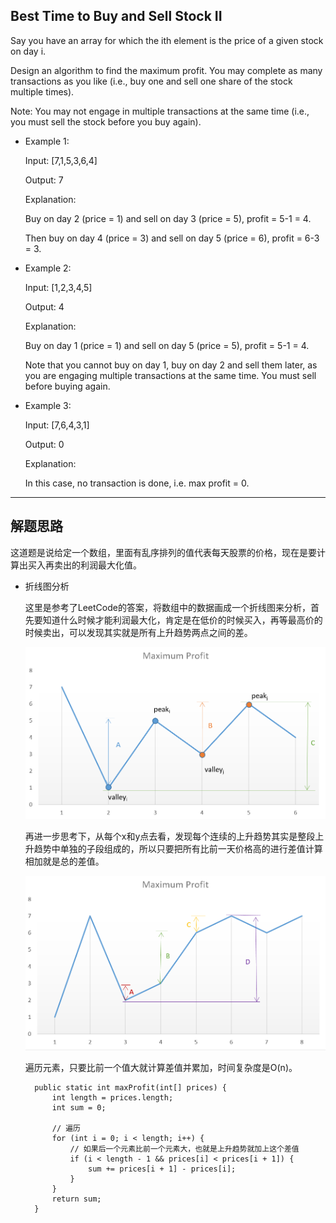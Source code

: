 ## Best Time to Buy and Sell Stock II

Say you have an array for which the ith element is the price of a given stock on day i.

Design an algorithm to find the maximum profit. You may complete as many transactions as you like (i.e., buy one and sell one share of the stock multiple times).

Note: You may not engage in multiple transactions at the same time (i.e., you must sell the stock before you buy again).

- Example 1:

  Input: [7,1,5,3,6,4]

  Output: 7

  Explanation: 
  
  Buy on day 2 (price = 1) and sell on day 3 (price = 5), profit = 5-1 = 4.

  Then buy on day 4 (price = 3) and sell on day 5 (price = 6), profit = 6-3 = 3.

- Example 2:

  Input: [1,2,3,4,5]

  Output: 4

  Explanation: 
  
  Buy on day 1 (price = 1) and sell on day 5 (price = 5), profit = 5-1 = 4.
             
  Note that you cannot buy on day 1, buy on day 2 and sell them later, as you are engaging multiple transactions at the same time. You must sell before buying again.

- Example 3:

  Input: [7,6,4,3,1]

  Output: 0

  Explanation: 
  
  In this case, no transaction is done, i.e. max profit = 0.

---

## 解题思路

这道题是说给定一个数组，里面有乱序排列的值代表每天股票的价格，现在是要计算出买入再卖出的利润最大化值。

- 折线图分析

  这里是参考了LeetCode的答案，将数组中的数据画成一个折线图来分析，首先要知道什么时候才能利润最大化，肯定是在低价的时候买入，再等最高价的时候卖出，可以发现其实就是所有上升趋势两点之间的差。

  ![折线图](https://github.com/nemolpsky/algorithm/raw/master/file/image/maxprofit1.png)


  再进一步思考下，从每个x和y点去看，发现每个连续的上升趋势其实是整段上升趋势中单独的子段组成的，所以只要把所有比前一天价格高的进行差值计算相加就是总的差值。

  ![折线图](https://github.com/nemolpsky/algorithm/raw/master/file/image/maxprofit2.png)

  遍历元素，只要比前一个值大就计算差值并累加，时间复杂度是O(n)。

  ```
	public static int maxProfit(int[] prices) {
		int length = prices.length;
		int sum = 0;

		// 遍历
		for (int i = 0; i < length; i++) {
			// 如果后一个元素比前一个元素大，也就是上升趋势就加上这个差值
			if (i < length - 1 && prices[i] < prices[i + 1]) {
				sum += prices[i + 1] - prices[i];
			}
		}
		return sum;
	}
  ```